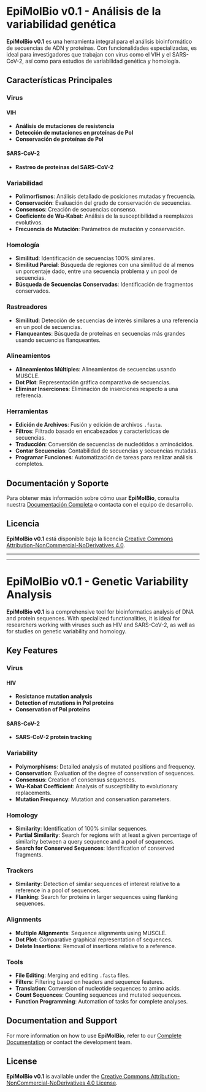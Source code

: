 # EpiMolBio v0.1 - Análisis de la variabilidad genética

**EpiMolBio v0.1** es una herramienta integral para el análisis bioinformático de secuencias de ADN y proteínas. Con funcionalidades especializadas, es ideal para investigadores que trabajan con virus como el VIH y el SARS-CoV-2, así como para estudios de variabilidad genética y homología.

## Características Principales

### Virus

#### VIH

- **Análisis de mutaciones de resistencia**
- **Detección de mutaciones en proteínas de Pol**
- **Conservación de proteínas de Pol**

#### SARS-CoV-2

- **Rastreo de proteínas del SARS-CoV-2**

### Variabilidad

- **Polimorfismos**: Análisis detallado de posiciones mutadas y frecuencia.
- **Conservación**: Evaluación del grado de conservación de secuencias.
- **Consensos**: Creación de secuencias consenso.
- **Coeficiente de Wu-Kabat**: Análisis de la susceptibilidad a reemplazos evolutivos.
- **Frecuencia de Mutación**: Parámetros de mutación y conservación.

### Homología

- **Similitud**: Identificación de secuencias 100% similares.
- **Similitud Parcial**: Búsqueda de regiones con una similitud de al menos un porcentaje dado, entre una secuencia problema y un pool de secuencias.
- **Búsqueda de Secuencias Conservadas**: Identificación de fragmentos conservados.

### Rastreadores

- **Similitud**: Detección de secuencias de interés similares a una referencia en un pool de secuencias.
- **Flanqueantes**: Búsqueda de proteínas en secuencias más grandes usando secuencias flanqueantes.

### Alineamientos

- **Alineamientos Múltiples**: Alineamientos de secuencias usando MUSCLE.
- **Dot Plot**: Representación gráfica comparativa de secuencias.
- **Eliminar Inserciones**: Eliminación de inserciones respecto a una referencia.

### Herramientas

- **Edición de Archivos**: Fusión y edición de archivos `.fasta`.
- **Filtros**: Filtrado basado en encabezados y características de secuencias.
- **Traducción**: Conversión de secuencias de nucleótidos a aminoácidos.
- **Contar Secuencias**: Contabilidad de secuencias y secuencias mutadas.
- **Programar Funciones**: Automatización de tareas para realizar análisis completos.

## Documentación y Soporte

Para obtener más información sobre cómo usar **EpiMolBio**, consulta nuestra [Documentación Completa](https://epimolbio.com/) o contacta con el equipo de desarrollo.

## Licencia

**EpiMolBio v0.1** está disponible bajo la licencia [Creative Commons Attribution-NonCommercial-NoDerivatives 4.0](https://creativecommons.org/licenses/by-nc-nd/4.0/).


---
---


# EpiMolBio v0.1 - Genetic Variability Analysis

**EpiMolBio v0.1** is a comprehensive tool for bioinformatics analysis of DNA and protein sequences. With specialized functionalities, it is ideal for researchers working with viruses such as HIV and SARS-CoV-2, as well as for studies on genetic variability and homology.

## Key Features

### Virus

#### HIV

- **Resistance mutation analysis**
- **Detection of mutations in Pol proteins**
- **Conservation of Pol proteins**

#### SARS-CoV-2

- **SARS-CoV-2 protein tracking**

### Variability

- **Polymorphisms**: Detailed analysis of mutated positions and frequency.
- **Conservation**: Evaluation of the degree of conservation of sequences.
- **Consensus**: Creation of consensus sequences.
- **Wu-Kabat Coefficient**: Analysis of susceptibility to evolutionary replacements.
- **Mutation Frequency**: Mutation and conservation parameters.

### Homology

- **Similarity**: Identification of 100% similar sequences.
- **Partial Similarity**: Search for regions with at least a given percentage of similarity between a query sequence and a pool of sequences.
- **Search for Conserved Sequences**: Identification of conserved fragments.

### Trackers

- **Similarity**: Detection of similar sequences of interest relative to a reference in a pool of sequences.
- **Flanking**: Search for proteins in larger sequences using flanking sequences.

### Alignments

- **Multiple Alignments**: Sequence alignments using MUSCLE.
- **Dot Plot**: Comparative graphical representation of sequences.
- **Delete Insertions**: Removal of insertions relative to a reference.

### Tools

- **File Editing**: Merging and editing `.fasta` files.
- **Filters**: Filtering based on headers and sequence features.
- **Translation**: Conversion of nucleotide sequences to amino acids.
- **Count Sequences**: Counting sequences and mutated sequences.
- **Function Programming**: Automation of tasks for complete analyses.

## Documentation and Support

For more information on how to use **EpiMolBio**, refer to our [Complete Documentation](https://epimolbio.com/) or contact the development team.

## License

**EpiMolBio v0.1** is available under the [Creative Commons Attribution-NonCommercial-NoDerivatives 4.0 License](https://creativecommons.org/licenses/by-nc-nd/4.0/).

